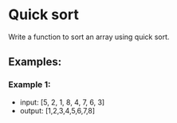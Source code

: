# Quick sort

Write a function to sort an array using quick sort.

## Examples:

### Example 1:

- input: [5, 2, 1, 8, 4, 7, 6, 3]
- output: [1,2,3,4,5,6,7,8]
